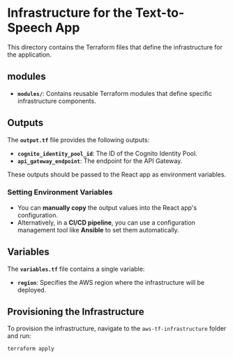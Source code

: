 # Infrastructure for the Text-to-Speech App  

This directory contains the Terraform files that define the infrastructure for the application.  

## modules  
- **`modules/`**: Contains reusable Terraform modules that define specific infrastructure components.  

## Outputs  
The **`output.tf`** file provides the following outputs:  
- **`cognito_identity_pool_id`**: The ID of the Cognito Identity Pool.  
- **`api_gateway_endpoint`**: The endpoint for the API Gateway.  

These outputs should be passed to the React app as environment variables.  

### Setting Environment Variables  
- You can **manually copy** the output values into the React app's configuration.  
- Alternatively, in a **CI/CD pipeline**, you can use a configuration management tool like **Ansible** to set them automatically.

## Variables  
The **`variables.tf`** file contains a single variable:  
- **`region`**: Specifies the AWS region where the infrastructure will be deployed.

## Provisioning the Infrastructure  
To provision the infrastructure, navigate to the `aws-tf-infrastructure` folder and run:

```bash
terraform apply
